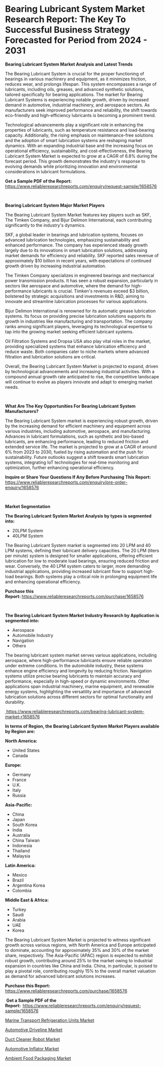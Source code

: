 <p><h1>Bearing Lubricant System Market Research Report: The Key To Successful Business Strategy Forecasted for Period from 2024 - 2031</h1></p><p><strong>Bearing Lubricant System Market Analysis and Latest Trends</strong></p>
<p><p>The Bearing Lubricant System is crucial for the proper functioning of bearings in various machinery and equipment, as it minimizes friction, reduces wear, and prolongs lifespan. This system encompasses a range of lubricants, including oils, greases, and advanced synthetic solutions, tailored specifically for bearing applications. The market for Bearing Lubricant Systems is experiencing notable growth, driven by increased demand in automotive, industrial machinery, and aerospace sectors. As manufacturers seek improved performance and reliability, the shift towards eco-friendly and high-efficiency lubricants is becoming a prominent trend.</p><p>Technological advancements play a significant role in enhancing the properties of lubricants, such as temperature resistance and load-bearing capacity. Additionally, the rising emphasis on maintenance-free solutions and the adoption of smart lubrication systems are reshaping market dynamics. With an expanding industrial base and the increasing focus on operational efficiency, sustainability, and cost-effectiveness, the Bearing Lubricant System Market is expected to grow at a CAGR of 6.8% during the forecast period. This growth demonstrates the industry's response to evolving demands while prioritizing innovation and environmental considerations in lubricant formulations.</p></p>
<p><strong>Get a Sample PDF of the Report:&nbsp;</strong> <a href="https://www.reliableresearchreports.com/enquiry/request-sample/1658576?utm_campaign=13&utm_medium=2&utm_source=Github&utm_content=ia&utm_term=09122024&utm_id=bearing-lubricant-system">https://www.reliableresearchreports.com/enquiry/request-sample/1658576</a></p>
<p>&nbsp;</p>
<p><strong>Bearing Lubricant System Major Market Players</strong></p>
<p><p>The Bearing Lubricant System Market features key players such as SKF, The Timken Company, and Bijur Delimon International, each contributing significantly to the industry's dynamics. </p><p>SKF, a global leader in bearings and lubrication systems, focuses on advanced lubrication technologies, emphasizing sustainability and enhanced performance. The company has experienced steady growth largely due to its innovations in smart lubrication solutions, addressing market demands for efficiency and reliability. SKF reported sales revenue of approximately $10 billion in recent years, with expectations of continued growth driven by increasing industrial automation.</p><p>The Timken Company specializes in engineered bearings and mechanical power transmission products. It has seen a robust expansion, particularly in sectors like aerospace and automotive, where the demand for high-performance lubricants is crucial. Timken's revenues exceed $3 billion, bolstered by strategic acquisitions and investments in R&D, aiming to innovate and streamline lubrication processes for various applications.</p><p>Bijur Delimon International is renowned for its automatic grease lubrication systems. Its focus on providing precise lubrication solutions supports its growth in industries like manufacturing and transportation. The company ranks among significant players, leveraging its technological expertise to tap into the growing market seeking efficient lubricant systems.</p><p>Oil Filtration Systems and Dropsa USA also play vital roles in the market, providing specialized systems that enhance lubrication efficiency and reduce waste. Both companies cater to niche markets where advanced filtration and lubrication solutions are critical.</p><p>Overall, the Bearing Lubricant System Market is projected to expand, driven by technological advancements and increasing industrial activities. With a compound annual growth rate anticipated to rise, the competitive landscape will continue to evolve as players innovate and adapt to emerging market needs.</p></p>
<p>&nbsp;</p>
<p><strong>What Are The Key Opportunities For Bearing Lubricant System Manufacturers?</strong></p>
<p><p>The Bearing Lubricant System market is experiencing robust growth, driven by the increasing demand for efficient machinery and equipment across various industries, including automotive, aerospace, and manufacturing. Advances in lubricant formulations, such as synthetic and bio-based lubricants, are enhancing performance, leading to reduced friction and extended service life. The market is projected to grow at a CAGR of around 6% from 2023 to 2030, fueled by rising automation and the push for sustainability. Future outlooks suggest a shift towards smart lubrication systems, integrating IoT technologies for real-time monitoring and optimization, further enhancing operational efficiency.</p></p>
<p><strong>Inquire or Share Your Questions If Any Before Purchasing This Report:</strong> <a href="https://www.reliableresearchreports.com/enquiry/pre-order-enquiry/1658576?utm_campaign=13&utm_medium=2&utm_source=Github&utm_content=ia&utm_term=09122024&utm_id=bearing-lubricant-system">https://www.reliableresearchreports.com/enquiry/pre-order-enquiry/1658576</a></p>
<p>&nbsp;</p>
<p><strong>Market Segmentation</strong></p>
<p><strong>The Bearing Lubricant System Market Analysis by types is segmented into:</strong></p>
<p><ul><li>20LPM System</li><li>40LPM System</li></ul></p>
<p><p>The Bearing Lubricant System market is segmented into 20 LPM and 40 LPM systems, defining their lubricant delivery capacities. The 20 LPM (liters per minute) system is designed for smaller applications, offering efficient lubrication for low to moderate load bearings, ensuring reduced friction and wear. Conversely, the 40 LPM system caters to larger, more demanding industrial applications, providing increased lubricant flow to support high-load bearings. Both systems play a critical role in prolonging equipment life and enhancing operational efficiency.</p></p>
<p><strong>Purchase this Report:&nbsp;</strong><a href="https://www.reliableresearchreports.com/purchase/1658576?utm_campaign=13&utm_medium=2&utm_source=Github&utm_content=ia&utm_term=09122024&utm_id=bearing-lubricant-system">https://www.reliableresearchreports.com/purchase/1658576</a></p>
<p>&nbsp;</p>
<p><strong>The Bearing Lubricant System Market Industry Research by Application is segmented into:</strong></p>
<p><ul><li>Aerospace</li><li>Automobile Industry</li><li>Navigation</li><li>Others</li></ul></p>
<p><p>The bearing lubricant system market serves various applications, including aerospace, where high-performance lubricants ensure reliable operation under extreme conditions. In the automobile industry, these systems enhance engine efficiency and longevity by reducing friction. Navigation systems utilize precise bearing lubricants to maintain accuracy and performance, especially in high-speed or dynamic environments. Other applications span industrial machinery, marine equipment, and renewable energy systems, highlighting the versatility and importance of advanced lubrication solutions across different sectors for optimal functionality and durability.</p></p>
<p><a href="https://www.reliableresearchreports.com/bearing-lubricant-system-market-r1658576?utm_campaign=13&utm_medium=2&utm_source=Github&utm_content=ia&utm_term=09122024&utm_id=bearing-lubricant-system">&nbsp;https://www.reliableresearchreports.com/bearing-lubricant-system-market-r1658576</a></p>
<p><strong>In terms of Region, the Bearing Lubricant System Market Players available by Region are:</strong></p>
<p>
    <p> <strong> North America: </strong>
        <ul>
            <li>United States</li>
            <li>Canada</li>
        </ul>
        </p> 
    <p> <strong> Europe: </strong>
        <ul>
            <li>Germany</li>
            <li>France</li>
            <li>U.K.</li>
            <li>Italy</li>
            <li>Russia</li>
        </ul>
        </p> 
    <p> <strong> Asia-Pacific: </strong>
        <ul>
            <li>China</li>
            <li>Japan</li>
            <li>South Korea</li>
            <li>India</li>
            <li>Australia</li>
            <li>China Taiwan</li>
            <li>Indonesia</li>
            <li>Thailand</li>
            <li>Malaysia</li>
        </ul>
        </p> 
    <p> <strong> Latin America: </strong>
        <ul>
            <li>Mexico</li>
            <li>Brazil</li>
            <li>Argentina Korea</li>
            <li>Colombia</li>
        </ul>
        </p> 
    <p> <strong> Middle East & Africa: </strong>
        <ul>
            <li>Turkey</li>
            <li>Saudi</li>
            <li>Arabia</li>
            <li>UAE</li>
            <li>Korea</li>
        </ul>
    </p>
    </p>
<p><p>The Bearing Lubricant System Market is projected to witness significant growth across various regions, with North America and Europe anticipated to dominate, accounting for approximately 35% and 30% of the market share, respectively. The Asia-Pacific (APAC) region is expected to exhibit robust growth, contributing around 25% to the market owing to industrial expansion in countries like China and India. China, in particular, is poised to play a pivotal role, contributing roughly 15% to the overall market valuation as demand for advanced lubricant solutions increases.</p></p>
<p><strong>Purchase this Report: </strong><a href="https://www.reliableresearchreports.com/purchase/1658576?utm_campaign=13&utm_medium=2&utm_source=Github&utm_content=ia&utm_term=09122024&utm_id=bearing-lubricant-system">https://www.reliableresearchreports.com/purchase/1658576</a></p>
<p>&nbsp;<strong>Get a Sample PDF of the Report:&nbsp;&nbsp;</strong><a href="https://www.reliableresearchreports.com/enquiry/request-sample/1658576?utm_campaign=13&utm_medium=2&utm_source=Github&utm_content=ia&utm_term=09122024&utm_id=bearing-lubricant-system">https://www.reliableresearchreports.com/enquiry/request-sample/1658576</a></p>
<p><strong></strong></p>
<p><p><a href="https://github.com/MarciaRunte/Market-Research-Report-List-1/blob/main/marine-transport-refrigeration-units-market.md?utm_campaign=13&utm_medium=2&utm_source=Github&utm_content=ia&utm_term=09122024&utm_id=bearing-lubricant-system">Marine Transport Refrigeration Units Market</a></p><p><a href="https://www.linkedin.com/pulse/forecasting-automotive-driveline-market-2024-2031-report-technology-6nd7e?utm_campaign=13&utm_medium=2&utm_source=Github&utm_content=ia&utm_term=09122024&utm_id=bearing-lubricant-system">Automotive Driveline Market</a></p><p><a href="https://github.com/MariaWashington76/Market-Research-Report-List-1/blob/main/duct-cleaner-robot-market.md?utm_campaign=13&utm_medium=2&utm_source=Github&utm_content=ia&utm_term=09122024&utm_id=bearing-lubricant-system">Duct Cleaner Robot Market</a></p><p><a href="https://www.linkedin.com/pulse/th-score-market-0ptye?utm_campaign=13&utm_medium=2&utm_source=Github&utm_content=ia&utm_term=09122024&utm_id=bearing-lubricant-system">Automotive Inflator Market</a></p><p><a href="https://www.linkedin.com/pulse/th-score-market-0ptye?utm_campaign=13&utm_medium=2&utm_source=Github&utm_content=ia&utm_term=09122024&utm_id=bearing-lubricant-system">Ambient Food Packaging Market</a></p></p>